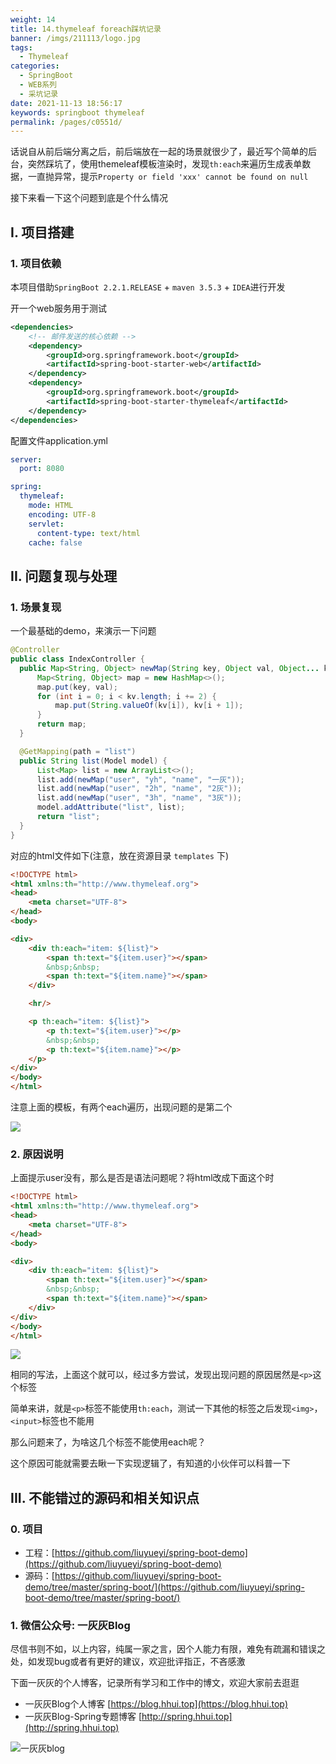 ```yaml
---
weight: 14
title: 14.thymeleaf foreach踩坑记录
banner: /imgs/211113/logo.jpg
tags: 
  - Thymeleaf
categories: 
  - SpringBoot
  - WEB系列
  - 采坑记录
date: 2021-11-13 18:56:17
keywords: springboot thymeleaf
permalink: /pages/c0551d/
---
```


话说自从前后端分离之后，前后端放在一起的场景就很少了，最近写个简单的后台，突然踩坑了，使用themeleaf模板渲染时，发现`th:each`来遍历生成表单数据，一直抛异常，提示`Property or field 'xxx' cannot be found on null`

接下来看一下这个问题到底是个什么情况

<!-- more -->

## I. 项目搭建

### 1. 项目依赖

本项目借助`SpringBoot 2.2.1.RELEASE` + `maven 3.5.3` + `IDEA`进行开发

开一个web服务用于测试

```xml
<dependencies>
    <!-- 邮件发送的核心依赖 -->
    <dependency>
        <groupId>org.springframework.boot</groupId>
        <artifactId>spring-boot-starter-web</artifactId>
    </dependency>
    <dependency>
        <groupId>org.springframework.boot</groupId>
        <artifactId>spring-boot-starter-thymeleaf</artifactId>
    </dependency>
</dependencies>
```


配置文件application.yml

```yaml
server:
  port: 8080

spring:
  thymeleaf:
    mode: HTML
    encoding: UTF-8
    servlet:
      content-type: text/html
    cache: false
```

## II. 问题复现与处理

### 1. 场景复现

一个最基础的demo，来演示一下问题

```java
@Controller
public class IndexController {
  public Map<String, Object> newMap(String key, Object val, Object... kv) {
      Map<String, Object> map = new HashMap<>();
      map.put(key, val);
      for (int i = 0; i < kv.length; i += 2) {
          map.put(String.valueOf(kv[i]), kv[i + 1]);
      }
      return map;
  }

  @GetMapping(path = "list")
  public String list(Model model) {
      List<Map> list = new ArrayList<>();
      list.add(newMap("user", "yh", "name", "一灰"));
      list.add(newMap("user", "2h", "name", "2灰"));
      list.add(newMap("user", "3h", "name", "3灰"));
      model.addAttribute("list", list);
      return "list";
  }
}
```

对应的html文件如下(注意，放在资源目录 `templates` 下)

```html
<!DOCTYPE html>
<html xmlns:th="http://www.thymeleaf.org">
<head>
    <meta charset="UTF-8">
</head>
<body>

<div>
    <div th:each="item: ${list}">
        <span th:text="${item.user}"></span>
        &nbsp;&nbsp;
        <span th:text="${item.name}"></span>
    </div>

    <hr/>

    <p th:each="item: ${list}">
        <p th:text="${item.user}"></p>
        &nbsp;&nbsp;
        <p th:text="${item.name}"></p>
    </p>
</div>
</body>
</html>
```

注意上面的模板，有两个each遍历，出现问题的是第二个

![](/imgs/211113/00.jpg)

### 2. 原因说明

上面提示user没有，那么是否是语法问题呢？将html改成下面这个时

```html
<!DOCTYPE html>
<html xmlns:th="http://www.thymeleaf.org">
<head>
    <meta charset="UTF-8">
</head>
<body>

<div>
    <div th:each="item: ${list}">
        <span th:text="${item.user}"></span>
        &nbsp;&nbsp;
        <span th:text="${item.name}"></span>
    </div>
</div>
</body>
</html>
```

![](/imgs/211113/01.jpg)

相同的写法，上面这个就可以，经过多方尝试，发现出现问题的原因居然是`<p>`这个标签

简单来讲，就是`<p>`标签不能使用`th:each`，测试一下其他的标签之后发现`<img>`，`<input>`标签也不能用

那么问题来了，为啥这几个标签不能使用each呢？

这个原因可能就需要去瞅一下实现逻辑了，有知道的小伙伴可以科普一下

## III. 不能错过的源码和相关知识点

### 0. 项目

- 工程：[https://github.com/liuyueyi/spring-boot-demo](https://github.com/liuyueyi/spring-boot-demo)
- 源码：[https://github.com/liuyueyi/spring-boot-demo/tree/master/spring-boot/](https://github.com/liuyueyi/spring-boot-demo/tree/master/spring-boot/)

### 1. 微信公众号: 一灰灰Blog

尽信书则不如，以上内容，纯属一家之言，因个人能力有限，难免有疏漏和错误之处，如发现bug或者有更好的建议，欢迎批评指正，不吝感激

下面一灰灰的个人博客，记录所有学习和工作中的博文，欢迎大家前去逛逛

- 一灰灰Blog个人博客 [https://blog.hhui.top](https://blog.hhui.top)
- 一灰灰Blog-Spring专题博客 [http://spring.hhui.top](http://spring.hhui.top)


![一灰灰blog](https://spring.hhui.top/spring-blog/imgs/info/info.png)

